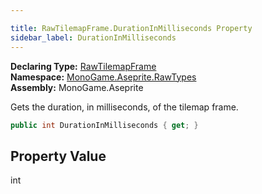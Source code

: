 ```yaml
---

title: RawTilemapFrame.DurationInMilliseconds Property
sidebar_label: DurationInMilliseconds
---
```

**Declaring Type:** [RawTilemapFrame](../)  
**Namespace:** [MonoGame.Aseprite.RawTypes](../../)  
**Assembly:** MonoGame.Aseprite

Gets the duration, in milliseconds, of the tilemap frame.

```csharp
public int DurationInMilliseconds { get; }
```

## Property Value

int


